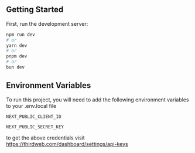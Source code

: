 ## Getting Started

First, run the development server:

```bash
npm run dev
# or
yarn dev
# or
pnpm dev
# or
bun dev
```

## Environment Variables

To run this project, you will need to add the following environment variables to your .env.local file

`NEXT_PUBLIC_CLIENT_ID`

`NEXT_PUBLIC_SECRET_KEY`

to get the above credentials visit https://thirdweb.com/dashboard/settings/api-keys
